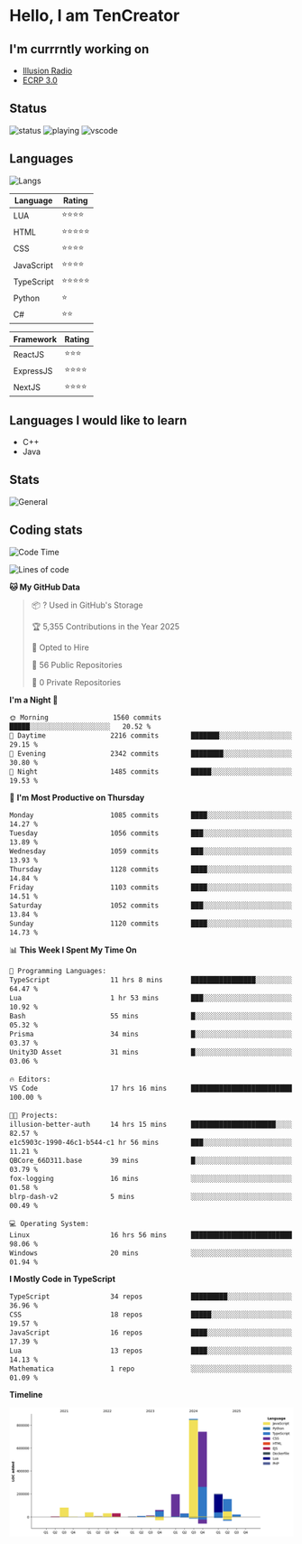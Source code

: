 # Hello, I am TenCreator

## I'm currrntly working on
- [Illusion Radio](https://illusionradio.co.uk/)
- [ECRP 3.0](http://github.com/Emerald-Coast-Roleplay/)

## Status
![status](https://api.statusbadges.me/badge/status/518334475038359555?simple=true&style=for-the-badge)
![playing](https://api.statusbadges.me/badge/playing/518334475038359555?style=for-the-badge)
![vscode](https://api.statusbadges.me/badge/vscode/518334475038359555?style=for-the-badge)

## Languages
![Langs](https://github-readme-stats.vercel.app/api/top-langs/?username=tencreator&layout=compact&theme=radical)


|Language|Rating|
|--------|------|
|LUA|⭐️⭐️⭐️⭐️|
|HTML|⭐️⭐️⭐️⭐️⭐️|
|CSS|⭐️⭐️⭐️⭐️|
|JavaScript|⭐️⭐️⭐️⭐️|
|TypeScript|⭐️⭐️⭐️⭐️⭐️|
|Python|⭐️|
|C#|⭐️⭐️ |

|Framework|Rating|
|--------|------|
|ReactJS|⭐️⭐️⭐|
|ExpressJS|⭐️⭐️⭐️⭐️|
|NextJS|⭐️⭐️⭐⭐️|

## Languages I would like to learn
- C++
- Java

## Stats
![General](https://github-readme-stats.vercel.app/api?username=tencreator&show_icons=true&theme=radical)

## Coding stats

<!--START_SECTION:waka-->
![Code Time](http://img.shields.io/badge/Code%20Time-693%20hrs%2052%20mins-blue)

![Lines of code](https://img.shields.io/badge/From%20Hello%20World%20I%27ve%20Written-2.5%20million%20lines%20of%20code-blue)

**🐱 My GitHub Data** 

> 📦 ? Used in GitHub's Storage 
 > 
> 🏆 5,355 Contributions in the Year 2025
 > 
> 💼 Opted to Hire
 > 
> 📜 56 Public Repositories 
 > 
> 🔑 0 Private Repositories 
 > 
**I'm a Night 🦉** 

```text
🌞 Morning                1560 commits        █████░░░░░░░░░░░░░░░░░░░░   20.52 % 
🌆 Daytime                2216 commits        ███████░░░░░░░░░░░░░░░░░░   29.15 % 
🌃 Evening                2342 commits        ████████░░░░░░░░░░░░░░░░░   30.80 % 
🌙 Night                  1485 commits        █████░░░░░░░░░░░░░░░░░░░░   19.53 % 
```
📅 **I'm Most Productive on Thursday** 

```text
Monday                   1085 commits        ████░░░░░░░░░░░░░░░░░░░░░   14.27 % 
Tuesday                  1056 commits        ███░░░░░░░░░░░░░░░░░░░░░░   13.89 % 
Wednesday                1059 commits        ███░░░░░░░░░░░░░░░░░░░░░░   13.93 % 
Thursday                 1128 commits        ████░░░░░░░░░░░░░░░░░░░░░   14.84 % 
Friday                   1103 commits        ████░░░░░░░░░░░░░░░░░░░░░   14.51 % 
Saturday                 1052 commits        ███░░░░░░░░░░░░░░░░░░░░░░   13.84 % 
Sunday                   1120 commits        ████░░░░░░░░░░░░░░░░░░░░░   14.73 % 
```


📊 **This Week I Spent My Time On** 

```text
💬 Programming Languages: 
TypeScript               11 hrs 8 mins       ████████████████░░░░░░░░░   64.47 % 
Lua                      1 hr 53 mins        ███░░░░░░░░░░░░░░░░░░░░░░   10.92 % 
Bash                     55 mins             █░░░░░░░░░░░░░░░░░░░░░░░░   05.32 % 
Prisma                   34 mins             █░░░░░░░░░░░░░░░░░░░░░░░░   03.37 % 
Unity3D Asset            31 mins             █░░░░░░░░░░░░░░░░░░░░░░░░   03.06 % 

🔥 Editors: 
VS Code                  17 hrs 16 mins      █████████████████████████   100.00 % 

🐱‍💻 Projects: 
illusion-better-auth     14 hrs 15 mins      █████████████████████░░░░   82.57 % 
e1c5903c-1990-46c1-b544-c1 hr 56 mins        ███░░░░░░░░░░░░░░░░░░░░░░   11.21 % 
QBCore_66D311.base       39 mins             █░░░░░░░░░░░░░░░░░░░░░░░░   03.79 % 
fox-logging              16 mins             ░░░░░░░░░░░░░░░░░░░░░░░░░   01.58 % 
blrp-dash-v2             5 mins              ░░░░░░░░░░░░░░░░░░░░░░░░░   00.49 % 

💻 Operating System: 
Linux                    16 hrs 56 mins      █████████████████████████   98.06 % 
Windows                  20 mins             ░░░░░░░░░░░░░░░░░░░░░░░░░   01.94 % 
```

**I Mostly Code in TypeScript** 

```text
TypeScript               34 repos            █████████░░░░░░░░░░░░░░░░   36.96 % 
CSS                      18 repos            █████░░░░░░░░░░░░░░░░░░░░   19.57 % 
JavaScript               16 repos            ████░░░░░░░░░░░░░░░░░░░░░   17.39 % 
Lua                      13 repos            ████░░░░░░░░░░░░░░░░░░░░░   14.13 % 
Mathematica              1 repo              ░░░░░░░░░░░░░░░░░░░░░░░░░   01.09 % 
```



**Timeline**

![Lines of Code chart](https://raw.githubusercontent.com/tencreator/tencreator/main/assets/bar_graph.png)


<!--END_SECTION:waka-->
